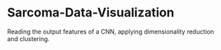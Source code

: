 # Sarcoma-Data-Visualization
Reading the output features of a CNN, applying dimensionality reduction and clustering.
